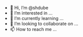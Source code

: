 - 👋 Hi, I’m @shdube
- 👀 I’m interested in ...
- 🌱 I’m currently learning ...
- 💞️ I’m looking to collaborate on ...
- 📫 How to reach me ...

<!---
shdube/shdube is a ✨ special ✨ repository because its `README.md` (this file) appears on your GitHub profile.
You can click the Preview link to take a look at your changes.
--->
